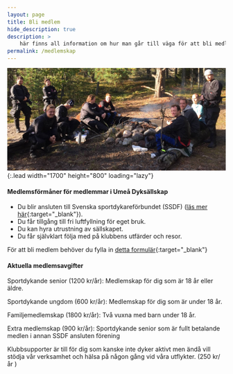 ```yaml
---
layout: page
title: Bli medlem
hide_description: true
description: >
    här finns all information om hur man går till väga för att bli medlem i föreningen.
permalink: /medlemskap
---
```


![image](/assets/img/sallskap.jpg){:.lead width="1700" height="800" loading="lazy"}

#### Medlemsförmåner för medlemmar i Umeå Dyksällskap

* Du blir ansluten till Svenska sportdykareförbundet (SSDF)
([läs mer här](https://www.ssdf.se/foreningsinformation/vad-ingar-i-medlemskapet){:target="_blank"}).
* Du får tillgång till fri luftfyllning för eget bruk.
* Du kan hyra utrustning av sällskapet.
* Du får självklart följa med på klubbens utfärder och resor.

För att bli medlem behöver du fylla in [detta formulär](https://docs.google.com/forms/d/e/1FAIpQLSd5k84t6BEziO8_tiQ88R9CSd-9PxU7jscayibC71K9oTFQKg/viewform){:target="_blank"}

#### Aktuella medlemsavgifter

Sportdykande senior (1200 kr/år):
Medlemskap för dig som är 18 år eller äldre.

Sportdykande ungdom (600 kr/år):
Medlemskap för dig som är under 18 år.

Familjemedlemskap (1800 kr/år):
Två vuxna med barn under 18 år.

Extra medlemskap (900 kr/år):
Sportdykande senior som är fullt betalande medlen i annan SSDF ansluten förening

Klubbsupporter är till för dig som kanske inte dyker aktivt men ändå vill stödja vår verksamhet och hälsa på någon gång vid våra utflykter. (250 kr/år )
